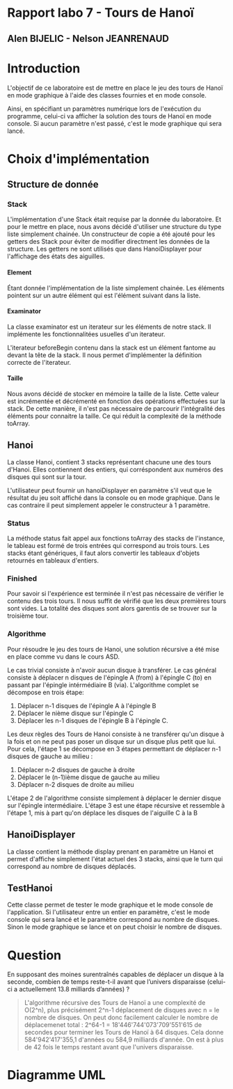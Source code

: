 # Rapport labo 7 - Tours de Hanoï
## Alen BIJELIC - Nelson JEANRENAUD

# Introduction
L'objectif de ce laboratoire est de mettre en place le jeu des tours de Hanoï en mode graphique à l'aide des classes fournies et en mode console.

Ainsi, en spécifiant un paramètres numérique lors de l'exécution du programme, celui-ci va afficher la solution des tours de Hanoï en mode console. Si aucun paramètre n'est passé, c'est le mode graphique qui sera lancé.

# Choix d'implémentation
## Structure de donnée

### Stack
L'implémentation d'une Stack était requise par la donnée du laboratoire. Et pour le mettre en place,
nous avons décidé d'utiliser une structure du type liste simplement chainée. Un constructeur de copie a été ajouté pour les getters des Stack pour éviter de modifier directment les données de la structure. Les getters ne sont utilisés que dans HanoiDisplayer pour l'affichage des états des aiguilles.

#### Element
Étant donnée l'implémentation de la liste simplement chainée. Les éléments pointent sur un autre élément qui est l'élément suivant dans la liste.

#### Examinator
La classe examinator est un iterateur sur les éléments de notre stack. Il implémente les fonctionnalitées usuelles d'un iterateur.

L'iterateur beforeBegin contenu dans la stack est un élément fantome au devant la tête de la stack. Il nous permet d'implémenter
la définition correcte de l'iterateur.

#### Taille
Nous avons décidé de stocker en mémoire la taille de la liste. Cette valeur est incrémentée et décrémenté en fonction des opérations
effectuées sur la stack. De cette manière, il n'est pas nécessaire de parcourir l'intégralité des éléments pour connaitre la taille.
Ce qui réduit la complexité de la méthode toArray.
## Hanoi
La classe Hanoi, contient 3 stacks représentant chacune une des tours d'Hanoi. Elles contiennent des entiers, qui corréspondent
aux numéros des disques qui sont sur la tour.

L'utilisateur peut fournir un hanoiDisplayer en paramètre s'il veut que le résultat du jeu soit affiché dans la console ou en mode graphique.
Dans le cas contraire il peut simplement appeler le constructeur à 1 paramètre.

### Status
La méthode status fait appel aux fonctions toArray des stacks de l'instance, le tableau est formé de trois entrées qui correspond
au trois tours. Les stacks étant génériques, il faut alors convertir les tableaux d'objets retournés en tableaux d'entiers.

### Finished
Pour savoir si l'expérience est terminée il n'est pas nécessaire de vérifier le contenu des trois tours.
Il nous suffit de vérifié que les deux premières tours sont vides. La totalité des disques sont alors garentis de se trouver
sur la troisième tour.
### Algorithme
Pour résoudre le jeu des tours de Hanoi, une solution récursive a été mise en place comme vu dans le cours ASD.

Le cas trivial consiste à n'avoir aucun disque à transférer.
Le cas général consiste à déplacer n disques de l'épingle A (from) à l'épingle C (to) en passant par l'épingle intérmédiaire B (via).
L'algorithme complet se décompose en trois étape:
1. Déplacer n-1 disques de l'épingle A à l'épingle B
2. Déplacer le nième disque sur l'épingle C
3. Déplacer les n-1 disques de l'épingle B à l'épingle C.

Les deux règles des Tours de Hanoi consiste à ne transférer qu'un disque à la fois et on ne peut pas poser un disque sur un disque plus petit que lui.
Pour cela, l'étape 1 se décompose en 3 étapes permettant de déplacer n-1 disques de gauche au milieu :
1. Déplacer n-2 disques de gauche à droite 
2. Déplacer le (n-1)ième disque de gauche au milieu
3. Déplacer n-2 disques de droite au milieu

L'étape 2 de l'algorithme consiste simplement à déplacer le dernier disque sur l'épingle intermédiaire.
L'étape 3 est une étape récursive et ressemble à l'étape 1, mis à part qu'on déplace les disques de l'aiguille C à la B

## HanoiDisplayer
La classe contient la méthode display prenant en paramètre un Hanoi et permet d'affiche simplement l'état actuel des 3 stacks, ainsi que le turn qui correspond au nombre de disques déplacés.

## TestHanoi
Cette classe permet de tester le mode graphique et le mode console de l'application. Si l'utilisateur entre un entier en paramètre, c'est le mode console qui sera lancé et le paramètre correspond au nombre de disques. Sinon le mode graphique se lance et on peut choisir le nombre de disques.

# Question
En supposant des moines surentraînés capables de déplacer un disque à la seconde, combien de temps
reste-t-il avant que l’univers disparaisse (celui-ci a actuellement 13.8 milliards d’années) ?

>L'algorithme récursive des Tours de Hanoï a une complexité de O(2^n), plus précisément 2^n-1 déplacement de disques avec n = le nombre de disques.
On peut donc facilement calculer le nombre de déplacemenet total : 2^64-1 = 18'446'744'073'709'551'615 de secondes pour terminer les Tours de Hanoï à 64 disques. Cela donne 584'942'417'355,1 d'années ou 584,9 milliards d'année. On est à plus de 42 fois le temps restant avant que l'univers disparaisse.

# Diagramme UML
